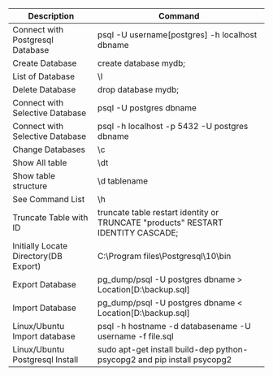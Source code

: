 | Description | Command |
| --- | --- |
|Connect with Postgresql Database|psql -U username[postgres] -h localhost dbname |
| Create Database| create database mydb; |
| List of Database|\l|
| Delete Database|drop database mydb;|
|Connect with Selective Database|psql -U postgres dbname|
|Connect with Selective Database|psql -h localhost -p 5432 -U postgres dbname|
|Change Databases|\c|
|Show All table|\dt|
|Show table structure|\d tablename|
|See Command List|\h|
|Truncate Table with ID|truncate table restart identity or TRUNCATE "products" RESTART IDENTITY CASCADE;|
|Initially Locate Directory(DB Export)|C:\Program files\Postgresql\10\bin|
| Export Database| pg_dump/psql -U postgres dbname > Location[D:\backup.sql] | 
| Import Database|pg_dump/psql -U postgres dbname < Location[D:\backup.sql]|
|Linux/Ubuntu Import database|psql -h hostname -d databasename -U username -f file.sql|
|Linux/Ubuntu Postgresql Install|sudo apt-get install build-dep python-psycopg2 and pip install psycopg2|



